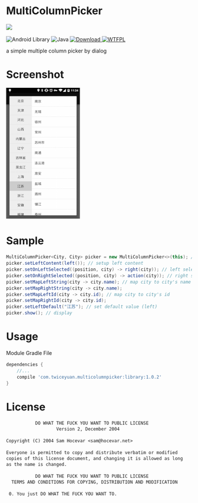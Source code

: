 # MultiColumnPicker

<a href='https://bintray.com/twiceyuan/maven/MultiColumnPicker/view?source=watch' alt='Get automatic notifications about new "MultiColumnPicker" versions'><img src='https://www.bintray.com/docs/images/bintray_badge_color.png'></a>

![Android Library](https://img.shields.io/badge/platform-android-green.svg)
![Java](https://img.shields.io/badge/language-Java-brown.svg)
[ ![Download](https://api.bintray.com/packages/twiceyuan/maven/MultiColumnPicker/images/download.svg) ](https://bintray.com/twiceyuan/maven/MultiColumnPicker/_latestVersion)
[ ![WTFPL](https://img.shields.io/badge/license-WTFPL-green.svg)](http://www.wtfpl.net/txt/copying/)


a simple multiple column picker by dialog

Screenshot
===

<img src="Screenshot.png" alt="Screenshot" style="width: 200px;"/>

Sample
===

```Java
MultiColumnPicker<City, City> picker = new MultiColumnPicker<>(this); // instantiation
picker.setLeftContent(left()); // setup left content
picker.setOnLeftSelected((position, city) -> right(city)); // left selected listener
picker.setOnRightSelected((position, city) -> action(city)); // right selected listener
picker.setMapLeftString(city -> city.name); // map city to city's name
picker.setMapRightString(city -> city.name);
picker.setMapLeftId(city -> city.id); // map city to city's id
picker.setMapRightId(city -> city.id);
picker.setLeftDefault("江苏"); // set default value (left)
picker.show(); // display
```

Usage
===

Module Gradle File

```Groovy
dependencies {
    //...
    compile 'com.twiceyuan.multicolumnpicker:library:1.0.2'
}
```

License
===

               DO WHAT THE FUCK YOU WANT TO PUBLIC LICENSE
                       Version 2, December 2004

    Copyright (C) 2004 Sam Hocevar <sam@hocevar.net>

    Everyone is permitted to copy and distribute verbatim or modified
    copies of this license document, and changing it is allowed as long
    as the name is changed.

               DO WHAT THE FUCK YOU WANT TO PUBLIC LICENSE
      TERMS AND CONDITIONS FOR COPYING, DISTRIBUTION AND MODIFICATION

     0. You just DO WHAT THE FUCK YOU WANT TO.
